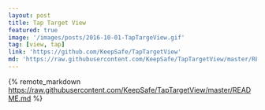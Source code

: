 ```yaml
---
layout: post
title: Tap Target View
featured: true
image: '/images/posts/2016-10-01-TapTargeView.gif'
tag: [view, tap]
link: 'https://github.com/KeepSafe/TapTargetView'
md: 'https://raw.githubusercontent.com/KeepSafe/TapTargetView/master/README.md'
---
```


{% remote_markdown https://raw.githubusercontent.com/KeepSafe/TapTargetView/master/README.md %}